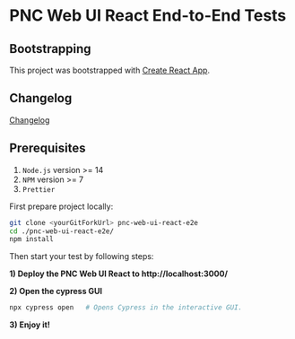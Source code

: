 # PNC Web UI React End-to-End Tests

## Bootstrapping

This project was bootstrapped with [Create React App](https://github.com/facebook/create-react-app). 

## Changelog

[Changelog](https://github.com/project-ncl/pnc-web-ui-react-e2e/wiki/Changelog)

## Prerequisites

1. `Node.js` version >= 14
2. `NPM` version >= 7
3. `Prettier`

First prepare project locally:

```bash
git clone <yourGitForkUrl> pnc-web-ui-react-e2e
cd ./pnc-web-ui-react-e2e/
npm install
```

Then start your test by following steps:

**1) Deploy the PNC Web UI React to http://localhost:3000/**

**2) Open the cypress GUI**

```bash
npx cypress open   # Opens Cypress in the interactive GUI.
```

**3) Enjoy it!**
